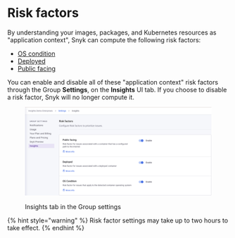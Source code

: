 # Risk factors

By understanding your images, packages, and Kubernetes resources as "application context", Snyk can compute the following risk factors:

* [OS condition](broken-reference)
* [Deployed](broken-reference)
* [Public facing](broken-reference)

You can enable and disable all of these "application context" risk factors through the Group **Settings**, on the **Insights** UI tab. If you choose to disable a risk factor, Snyk will no longer compute it.

<figure><img src="../../../../../.gitbook/assets/Screenshot 2023-09-26 at 18.45.06.png" alt="Group settings page"><figcaption><p>Insights tab in the Group settings</p></figcaption></figure>

{% hint style="warning" %}
Risk factor settings may take up to two hours to take effect.
{% endhint %}
